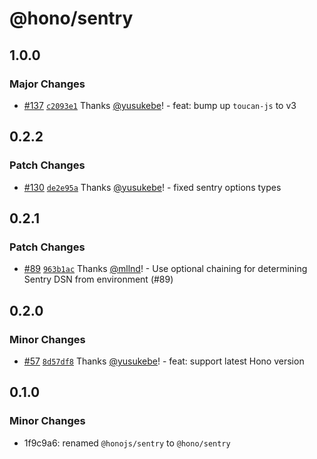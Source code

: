 # @hono/sentry

## 1.0.0

### Major Changes

- [#137](https://github.com/honojs/middleware/pull/137) [`c2093e1`](https://github.com/honojs/middleware/commit/c2093e17e0b3fa7d257692a8d33aaa1fedaf6897) Thanks [@yusukebe](https://github.com/yusukebe)! - feat: bump up `toucan-js` to v3

## 0.2.2

### Patch Changes

- [#130](https://github.com/honojs/middleware/pull/130) [`de2e95a`](https://github.com/honojs/middleware/commit/de2e95a59e4c02b9e985f9e3f81792b7890c922d) Thanks [@yusukebe](https://github.com/yusukebe)! - fixed sentry options types

## 0.2.1

### Patch Changes

- [#89](https://github.com/honojs/middleware/pull/89) [`963b1ac`](https://github.com/honojs/middleware/commit/963b1ac0de4083b8d0fc7c8d2f9f0202e9d15bfd) Thanks [@mllnd](https://github.com/mllnd)! - Use optional chaining for determining Sentry DSN from environment (#89)

## 0.2.0

### Minor Changes

- [#57](https://github.com/honojs/middleware/pull/57) [`8d57df8`](https://github.com/honojs/middleware/commit/8d57df889d472fe9c40f468ce2103fe9880ff91b) Thanks [@yusukebe](https://github.com/yusukebe)! - feat: support latest Hono version

## 0.1.0

### Minor Changes

- 1f9c9a6: renamed `@honojs/sentry` to `@hono/sentry`
